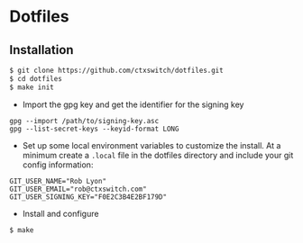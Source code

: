 # Dotfiles

## Installation

```sh
$ git clone https://github.com/ctxswitch/dotfiles.git
$ cd dotfiles
$ make init
```


* Import the gpg key and get the identifier for the signing key

```
gpg --import /path/to/signing-key.asc
gpg --list-secret-keys --keyid-format LONG
```

* Set up some local environment variables to customize the install.  At a minimum create a `.local` file in the dotfiles directory and include your git config information:

```
GIT_USER_NAME="Rob Lyon"
GIT_USER_EMAIL="rob@ctxswitch.com"
GIT_USER_SIGNING_KEY="F0E2C3B4E2BF179D"
```

* Install and configure

```sh
$ make
```
